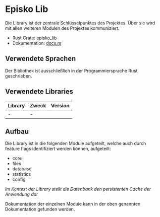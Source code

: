 # Episko Lib
Die Library ist der zentrale Schlüsselpunktes des Projektes. Über sie wird
mit allen weiteren Modulen des Projektes kommuniziert.

- Rust Crate: [episko_lib](https://crates.io/crates/episko_lib)
- Dokumentation: [docs.rs](https://docs.rs/episko_lib/latest/episko_lib/)

## Verwendete Sprachen
Der Bibliothek ist ausschließlich in der Programmiersprache Rust geschrieben.

## Verwendete Libraries
| Library | Zweck | Version |
|---------|-------|---------|
| -       | -     |         |

## Aufbau
Die Library ist in die folgenden Module aufgeteilt, welche auch durch feature
flags identifiziert werden können, aufgeteilt:
- core
- files 
- database 
- statistics 
- config

_Im Kontext der Library stellt die Datenbank den persistenten Cache der Anwendung dar_

Dokumentation der einzelnen Module kann in der oben genannten Dokumentation gefunden werden.

